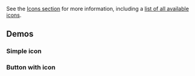 <script setup>
import SimpleIcon from '@/../component-demos/icon/examples/SimpleIcon.vue';
import ButtonWithIcon from '@/../component-demos/icon/examples/ButtonWithIcon.vue';
</script>

See the [Icons section](../icons/overview.md) for more information, including a
[list of all available icons](../icons/all-icons.md).

## Demos

### Simple icon

<cdx-demo-wrapper>
<template v-slot:demo>
<simple-icon />
</template>

<template v-slot:code>

<<< @/../component-demos/icon/examples/SimpleIcon.vue

</template>
</cdx-demo-wrapper>

### Button with icon

<cdx-demo-wrapper>
<template v-slot:demo>
<button-with-icon />
</template>

<template v-slot:code>

<<< @/../component-demos/icon/examples/ButtonWithIcon.vue

</template>
</cdx-demo-wrapper>